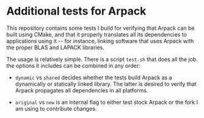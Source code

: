 # Additional tests for Arpack

This repository contains some tests I build for verifying that Arpack can be built using CMake, and that it properly translates all its dependencies to applications using it -- for instance, linking software that uses Arpack with the proper BLAS and LAPACK libraries.

The usage is relatively simple. There is a script `test.sh` that does all the job. the options it includes can be combined in any order:

- `dynamic` vs `shared` decides whether the tests build Arpack as a dynamically or statically linked library. The latter is desired to verify that Arpack propagates all dependencies in all platforms.

- `original` vs `new` is an internal flag to either test stock Arpack or the fork I am using to contribute changes.
